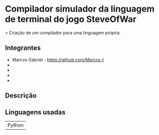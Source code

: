 <h1>Compilador simulador da linguagem de terminal do jogo SteveOfWar </h1>
> Criação de um compilador para uma linguagem própria.

## Integrantes
* Marcos Gabriel - https://github.com/Marcos-t
*
*
*
*

## Descrição


## Linguagens usadas
<table>
  <tr>
    <td>Python</td>
  </tr>
</table>
